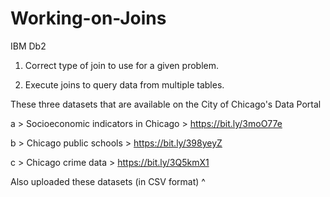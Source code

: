 # Working-on-Joins
IBM Db2


1. Correct type of join to use for a given problem.

2. Execute joins to query data from multiple tables.

These three datasets that are available on the City of Chicago's Data Portal

a > Socioeconomic indicators in Chicago > https://bit.ly/3moO77e

b > Chicago public schools > https://bit.ly/398yeyZ

c > Chicago crime data > https://bit.ly/3Q5kmX1

Also uploaded these datasets (in CSV format) ^
